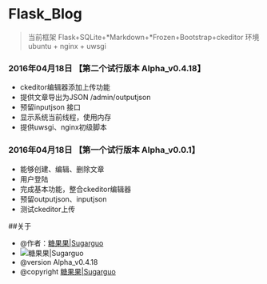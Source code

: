 # Flask_Blog


> 当前框架  Flask+SQLite+*Markdown+*Frozen+Bootstrap+ckeditor
> 环境 ubuntu + nginx + uwsgi 


### 2016年04月18日 【第二个试行版本  Alpha_v0.4.18】

* ckeditor编辑器添加上传功能
* 提供文章导出为JSON  /admin/outputjson
* 预留inputjson 接口
* 显示系统当前线程，使用内存
* 提供uwsgi、nginx初级脚本


### 2016年04月18日 【第一个试行版本  Alpha_v0.0.1】

* 能够创建、编辑、删除文章
* 用户登陆
* 完成基本功能，整合ckeditor编辑器
* 预留outputjson、inputjson
* 测试ckeditor上传

##关于

* @作者：[糖果果|Sugarguo](http://www.sugarguo.com/)
* ![糖果果|Sugarguo](http://7xignn.com1.z0.glb.clouddn.com/LOGO.png)
* @version    	Alpha_v0.4.18
* @copyright    [糖果果|Sugarguo](http://www.sugarguo.com/)

